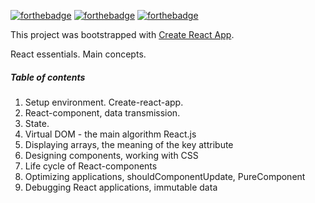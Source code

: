 [![forthebadge](https://forthebadge.com/images/badges/check-it-out.svg)](https://forthebadge.com)
[![forthebadge](https://forthebadge.com/images/badges/compatibility-ie-6.svg)](https://forthebadge.com)
[![forthebadge](https://forthebadge.com/images/badges/made-with-javascript.svg)](https://forthebadge.com)

This project was bootstrapped with [Create React App](https://github.com/facebookincubator/create-react-app).

React essentials. Main concepts.

##### Table of contents
1. Setup environment. Create-react-app.
2. React-component, data transmission.
3. State.
4. Virtual DOM - the main algorithm React.js
5. Displaying arrays, the meaning of the key attribute
6. Designing components, working with CSS
7. Life cycle of React-components
8. Optimizing applications, shouldComponentUpdate, PureComponent
9. Debugging React applications, immutable data
